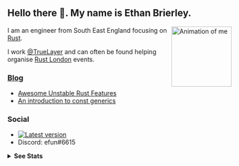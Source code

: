 ## Hello there 👋. My name is Ethan Brierley.

<img align="right" alt="Animation of me" width="135" src="https://raw.githubusercontent.com/ethanboxx/ethanboxx/master/me.gif">

I am an engineer from South East England focusing on [Rust](https://www.rust-lang.org/).

I work [@TrueLayer](https://github.com/TrueLayer/) and can often be found helping organise [Rust London](https://www.meetup.com/Rust-London-User-Group/) events.

### [Blog](https://lazy.codes/)

- [Awesome Unstable Rust Features](https://lazy.codes/posts/awesome-unstable-rust-features/)
- [An introduction to const generics](https://lazy.codes/posts/intro-to-const-generics/)


### Social

- [![Latest version](https://img.shields.io/twitter/follow/efun_b?style=social)](https://twitter.com/efun_b)
- Discord: efun#6615

<details>
 <summary><b>See Stats</b></summary>

*NOTE: Most used languages does not indicate my skill level or anything like that, it's a github metric of which languages I have the most code in on github.*

<img width="50%" src="https://github-readme-stats.vercel.app/api?username=eopb&count_private=true&show_icons=true&theme=dark&hide_rank=true">

<img width="46%" src="https://github-readme-stats.vercel.app/api/top-langs/?username=eopb&layout=compact&hide=php&theme=dark">

</details>
